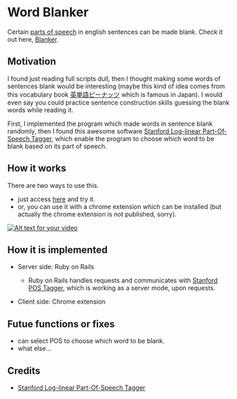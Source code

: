 # Word Blanker

Certain [parts of speech](https://en.wikipedia.org/wiki/Part_of_speech) in english sentences can be made blank.
Check it out here, [Blanker](http://often-test-app:3000/).

## Motivation

I found just reading full scripts dull, then I thought making some words of sentences blank would be interesting
(maybe this kind of idea comes from this vocabulary book [英単語ピーナッツ](http://www.amazon.co.jp/%E8%8B%B1%E5%8D%98%E8%AA%9E%E3%83%94%E3%83%BC%E3%83%8A%E3%83%84%E3%81%BB%E3%81%A9%E3%81%8A%E3%81%84%E3%81%97%E3%81%84%E3%82%82%E3%81%AE%E3%81%AF%E3%81%AA%E3%81%84-%E9%87%91%E3%83%A1%E3%83%80%E3%83%AB%E3%82%B3%E3%83%BC%E3%82%B9-%E6%B8%85%E6%B0%B4-%E3%81%8B%E3%81%A4%E3%81%9E%E3%83%BC/dp/452325155X/ref=pd_sim_sbs_14_1?ie=UTF8&refRID=0VFYFNNS68CBGTJ3Q9FV) which is famous in Japan).
I would even say you could practice sentence construction skills guessing the blank words while reading it.

First, I implemented the program which made words in sentence blank randomly, then I found this awesome software [Stanford Log-linear Part-Of-Speech Tagger](http://nlp.stanford.edu/software/tagger.shtml), which enable the program to choose which word to be blank based on its part of speech.

## How it works

There are two ways to use this.
	
- just access [here](http://often-test-app:3000/) and try it.
- or, you can use it with a chrome extension which can be installed (but actually the chrome extension is not published, sorry).

[![Alt text for your video](http://img.youtube.com/vi/HiqNG8jhgA8/0.jpg)](https://youtu.be/HiqNG8jhgA8)

## How it is implemented

- Server side: Ruby on Rails
  - Ruby on Rails handles requests and communicates with [Stanford POS Tagger](http://nlp.stanford.edu/software/tagger.shtml), which is working as a server mode, upon requests.
  
- Client side: Chrome extension

## Futue functions or fixes

- can select POS to choose which word to be blank.
- what else...

## Credits

- [Stanford Log-linear Part-Of-Speech Tagger](http://nlp.stanford.edu/software/tagger.shtml)
